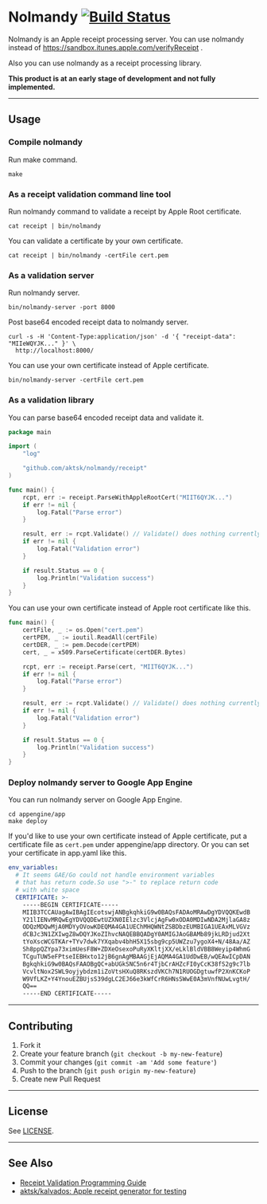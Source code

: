 # Nolmandy [![Build Status](https://travis-ci.org/aktsk/nolmandy.svg?branch=master)](https://travis-ci.org/aktsk/nolmandy)

Nolmandy is an Apple receipt processing server. You can use nolmandy instead of https://sandbox.itunes.apple.com/verifyReceipt .

Also you can use nolmandy as a receipt processing library.

**This product is at an early stage of development and not fully implemented.**

----

## Usage

### Compile nolmandy

Run make command.

```
make
```

### As a receipt validation command line tool

Run nolmandy command to validate a receipt by Apple Root certificate.

```
cat receipt | bin/nolmandy
```

You can validate a certificate by your own certificate.

```
cat receipt | bin/nolmandy -certFile cert.pem
```


### As a validation server

Run nolmandy server.

```
bin/nolmandy-server -port 8000
```

Post base64 encoded receipt data to nolmandy server.

```
curl -s -H 'Content-Type:application/json' -d '{ "receipt-data": "MIIeWQYJK..." }' \
  http://localhost:8000/
```

You can use your own certificate instead of Apple certificate.

```
bin/nolmandy-server -certFile cert.pem
```

### As a validation library

You can parse base64 encoded receipt data and validate it.

```go
package main

import (
	"log"

	"github.com/aktsk/nolmandy/receipt"
)

func main() {
	rcpt, err := receipt.ParseWithAppleRootCert("MIIT6QYJK...")
	if err != nil {
		log.Fatal("Parse error")
	}

	result, err := rcpt.Validate() // Validate() does nothing currently ...
	if err != nil {
		log.Fatal("Validation error")
	}

	if result.Status == 0 {
		log.Println("Validation success")
	}
}
```

You can use your own certificate instead of Apple root certificate like this.

```go
func main() {
	certFile, _ := os.Open("cert.pem")
	certPEM, _ := ioutil.ReadAll(certFile)
	certDER, _ := pem.Decode(certPEM)
	cert, _ = x509.ParseCertificate(certDER.Bytes)

	rcpt, err := receipt.Parse(cert, "MIIT6QYJK...")
	if err != nil {
		log.Fatal("Parse error")
	}

	result, err := rcpt.Validate() // Validate() does nothing currently ...
	if err != nil {
		log.Fatal("Validation error")
	}

	if result.Status == 0 {
		log.Println("Validation success")
	}
}
```

### Deploy nolmandy server to Google App Engine

You can run nolmandy server on Google App Engine.

```
cd appengine/app
make deploy
```

If you'd like to use your own certificate instead of Apple certificate, put a certificate file as `cert.pem` under appengine/app directory. Or you can set your certificate in app.yaml like this.

```yaml
env_variables:
  # It seems GAE/Go could not handle environment variables
  # that has return code.So use ">-" to replace return code
  # with white space
  CERTIFICATE: >-
    -----BEGIN CERTIFICATE-----
    MIIB3TCCAUagAwIBAgIEcotswjANBgkqhkiG9w0BAQsFADAoMRAwDgYDVQQKEwdB
    Y21lIENvMRQwEgYDVQQDEwtUZXN0IElzc3VlcjAgFw0xODA0MDIwNDA2MjlaGA8z
    ODQzMDQwMjA0MDYyOVowKDEQMA4GA1UEChMHQWNtZSBDbzEUMBIGA1UEAxMLVGVz
    dCBJc3N1ZXIwgZ8wDQYJKoZIhvcNAQEBBQADgY0AMIGJAoGBAMb89jkLRDjud2Xt
    tYoXscWCGTKAr+TYv7dwk7YXqabv4bhH5X15sbg9cp5UWZzu7ygoX4+N/48Aa/AZ
    Sh8ppQZYpa73ximUesF8W+ZDXeOsexoPuRyXKltjXX/eLklBldVBB8Weyip4WhmG
    TCguTUW5eFPtseIEBHxto12jB6gnAgMBAAGjEjAQMA4GA1UdDwEB/wQEAwICpDAN
    BgkqhkiG9w0BAQsFAAOBgQC+abUGkSNC5n6r4TjbCrAHZcFI0yCcK38fS2g9c7lb
    VcvltNox2SWL9oyjybdzm1iZoVtsHXuQ8RKszdVKCh7N1RUOGDgtuwfP2XnKCKoP
    W9VfLKZ+Y4YnouEZBUjsS39dgLC2EJ66e3kWfCrR6HNsSWwE0A3mVnfNUwLvgtH/
    QQ==
    -----END CERTIFICATE-----
```

----

## Contributing

1. Fork it
2. Create your feature branch (`git checkout -b my-new-feature`)
3. Commit your changes (`git commit -am 'Add some feature'`)
4. Push to the branch (`git push origin my-new-feature`)
5. Create new Pull Request

----

## License

See [LICENSE](LICENSE).

----

## See Also

* [Receipt Validation Programming Guide](https://developer.apple.com/library/content/releasenotes/General/ValidateAppStoreReceipt/Introduction.html)
* [aktsk/kalvados: Apple receipt generator for testing](https://github.com/aktsk/kalvados)
